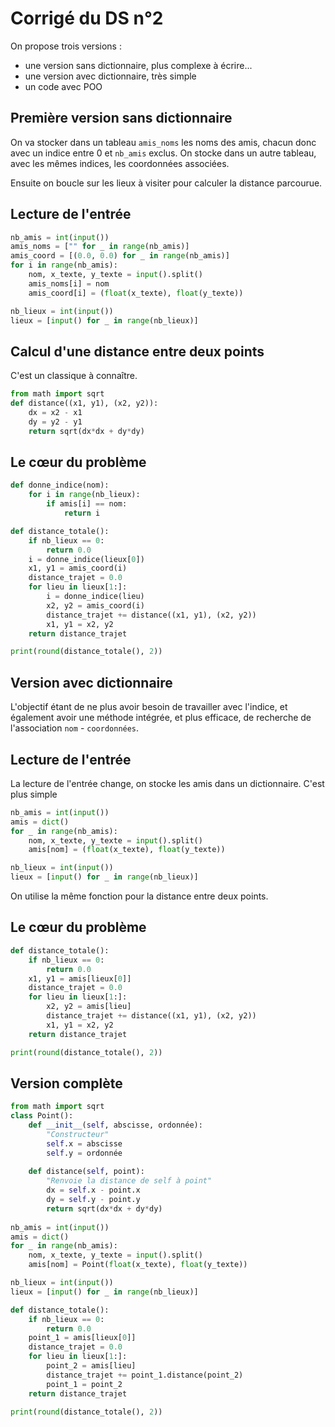 # Corrigé du DS n°2

On propose trois versions :
* une version sans dictionnaire, plus complexe à écrire...
* une version avec dictionnaire, très simple
* un code avec POO

## Première version sans dictionnaire

On va stocker dans un tableau `amis_noms` les noms des amis, chacun donc avec un indice entre $0$ et `nb_amis` exclus.
On stocke dans un autre tableau, avec les mêmes indices, les coordonnées associées.

Ensuite on boucle sur les lieux à visiter pour calculer la distance parcourue.

## Lecture de l'entrée

```python
nb_amis = int(input())
amis_noms = ["" for _ in range(nb_amis)]
amis_coord = [(0.0, 0.0) for _ in range(nb_amis)]
for i in range(nb_amis):
    nom, x_texte, y_texte = input().split()
    amis_noms[i] = nom
    amis_coord[i] = (float(x_texte), float(y_texte))

nb_lieux = int(input())
lieux = [input() for _ in range(nb_lieux)]
```

## Calcul d'une distance entre deux points

C'est un classique à connaître.

```python
from math import sqrt
def distance((x1, y1), (x2, y2)):
    dx = x2 - x1
    dy = y2 - y1
    return sqrt(dx*dx + dy*dy)
```

## Le cœur du problème

```python
def donne_indice(nom):
    for i in range(nb_lieux):
        if amis[i] == nom:
            return i

def distance_totale():
    if nb_lieux == 0:
        return 0.0
    i = donne_indice(lieux[0])
    x1, y1 = amis_coord(i)
    distance_trajet = 0.0
    for lieu in lieux[1:]:
        i = donne_indice(lieu)
        x2, y2 = amis_coord(i)
        distance_trajet += distance((x1, y1), (x2, y2))
        x1, y1 = x2, y2
    return distance_trajet

print(round(distance_totale(), 2))
```


## Version avec dictionnaire

L'objectif étant de ne plus avoir besoin de travailler avec l'indice, et également avoir une méthode intégrée, et plus efficace, de recherche de l'association `nom` - `coordonnées`.

## Lecture de l'entrée

La lecture de l'entrée change, on stocke les amis dans un dictionnaire. C'est plus simple

```python
nb_amis = int(input())
amis = dict()
for _ in range(nb_amis):
    nom, x_texte, y_texte = input().split()
    amis[nom] = (float(x_texte), float(y_texte))

nb_lieux = int(input())
lieux = [input() for _ in range(nb_lieux)]
```

On utilise la même fonction pour la distance entre deux points.

## Le cœur du problème

```python
def distance_totale():
    if nb_lieux == 0:
        return 0.0
    x1, y1 = amis[lieux[0]]
    distance_trajet = 0.0
    for lieu in lieux[1:]:
        x2, y2 = amis[lieu]
        distance_trajet += distance((x1, y1), (x2, y2))
        x1, y1 = x2, y2
    return distance_trajet

print(round(distance_totale(), 2))
```

## Version complète

```python
from math import sqrt
class Point():
    def __init__(self, abscisse, ordonnée):
        "Constructeur"
        self.x = abscisse
        self.y = ordonnée
    
    def distance(self, point):
        "Renvoie la distance de self à point"
        dx = self.x - point.x
        dy = self.y - point.y
        return sqrt(dx*dx + dy*dy)
    
nb_amis = int(input())
amis = dict()
for _ in range(nb_amis):
    nom, x_texte, y_texte = input().split()
    amis[nom] = Point(float(x_texte), float(y_texte))

nb_lieux = int(input())
lieux = [input() for _ in range(nb_lieux)]

def distance_totale():
    if nb_lieux == 0:
        return 0.0
    point_1 = amis[lieux[0]]
    distance_trajet = 0.0
    for lieu in lieux[1:]:
        point_2 = amis[lieu]
        distance_trajet += point_1.distance(point_2)
        point_1 = point_2
    return distance_trajet

print(round(distance_totale(), 2))
```